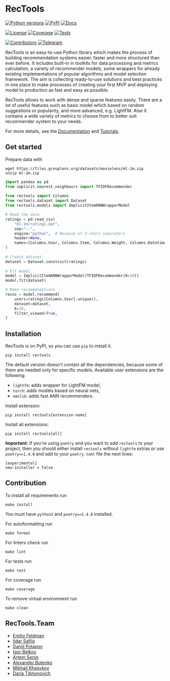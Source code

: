 # RecTools

[![Python versions](https://img.shields.io/pypi/pyversions/rectools.svg)](https://pypi.org/project/rectools)
[![PyPI](https://img.shields.io/pypi/v/rectools.svg)](https://pypi.org/project/rectools)
[![Docs](https://img.shields.io/github/actions/workflow/status/MobileTeleSystems/RecTools/publish.yml?label=docs)](https://rectools.readthedocs.io)

[![License](https://img.shields.io/github/license/MobileTeleSystems/RecTools.svg)](https://github.com/MobileTeleSystems/RecTools/blob/main/LICENSE)
[![Coverage](https://img.shields.io/codecov/c/github/MobileTeleSystems/RecTools.svg)](https://app.codecov.io/gh/MobileTeleSystems/RecTools)
[![Tests](https://img.shields.io/github/actions/workflow/status/MobileTeleSystems/RecTools/test.yml?branch=main&label=tests)](https://github.com/MobileTeleSystems/RecTools/actions/workflows/test.yml?query=branch%3Amain++)

[![Contributors](https://img.shields.io/github/contributors/MobileTeleSystems/RecTools.svg)](https://github.com/MobileTeleSystems/RecTools/graphs/contributors)
[![Telegram](https://img.shields.io/badge/channel-telegram-blue)](https://t.me/RecTools_Support)

RecTools is an easy-to-use Python library which makes the process of building recommendation systems easier, 
faster and more structured than ever before.
It includes built-in in toolkits for data processing and metrics calculation, 
a variety of recommender models, some wrappers for already existing implementations of popular algorithms 
and model selection framework.
The aim is collecting ready-to-use solutions and best practices in one place to make processes 
of creating your first MVP and deploying model to production as fast and easy as possible.

RecTools allows to work with dense and sparse features easily.
There are a lot of useful features such as basic model which based on random suggestions or popularity, and more advanced, e.g. LightFM.
Also it contains a wide variety of metrics to choose from to better suit recommender system to your needs.

For more details, see the [Documentation](https://rectools.readthedocs.io/) 
and [Tutorials](https://github.com/MobileTeleSystems/RecTools/tree/main/examples).

## Get started

Prepare data with

```shell
wget https://files.grouplens.org/datasets/movielens/ml-1m.zip
unzip ml-1m.zip
```

```python
import pandas as pd
from implicit.nearest_neighbours import TFIDFRecommender
    
from rectools import Columns
from rectools.dataset import Dataset
from rectools.models import ImplicitItemKNNWrapperModel

# Read the data
ratings = pd.read_csv(
    "ml-1m/ratings.dat", 
    sep="::",
    engine="python",  # Because of 2-chars separators
    header=None,
    names=[Columns.User, Columns.Item, Columns.Weight, Columns.Datetime],
)
    
# Create dataset
dataset = Dataset.construct(ratings)
    
# Fit model
model = ImplicitItemKNNWrapperModel(TFIDFRecommender(K=10))
model.fit(dataset)

# Make recommendations
recos = model.recommend(
    users=ratings[Columns.User].unique(),
    dataset=dataset,
    k=10,
    filter_viewed=True,
)
```

## Installation

RecTools is on PyPI, so you can use `pip` to install it.
```
pip install rectools
```
The default version doesn't contain all the dependencies, because some of them are needed only for specific models. Available user extensions are the following:

- `lightfm`: adds wrapper for LightFM model,
- `torch`: adds models based on neural nets,
- `nmslib`: adds fast ANN recommenders.

Install extension:
```
pip install rectools[extension-name]
```

Install all extensions:
```
pip install rectools[all]
```

**Important:** If you're using `poetry` and you want to add `rectools` to your project, then you should either install `rectools` without `lightfm` extras or use `poetry==1.4.0` and add to your `poetry.toml` file the next lines:
```
[experimental]
new-installer = false
```


## Contribution

To install all requirements run
```
make install
```
You must have `python3` and `poetry==1.4.0` installed.

For autoformatting run 
```
make format
```

For linters check run 
```
make lint
```

For tests run 
```
make test
```

For coverage run 
```
make coverage
```

To remove virtual environment run
```
make clean
```

## RecTools.Team

- [Emiliy Feldman](https://github.com/feldlime)
- [Ildar Safilo](https://github.com/irsafilo)
- [Daniil Potapov](https://github.com/sharthZ23) 
- [Igor Belkov](https://github.com/OzmundSedler)
- [Artem Senin](https://github.com/artemseninhse)
- [Alexander Butenko](https://github.com/iomallach)
- [Mikhail Khasykov](https://github.com/mkhasykov)
- [Daria Tikhonovich](https://github.com/blondered)
